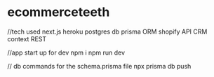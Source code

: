 # ecommerceteeth
//tech used
next.js
heroku
postgres db 
prisma ORM 
shopify API CRM 
context
REST

//app start up for dev
npm i
npm run dev 


// db commands for the schema.prisma file
npx prisma db push

